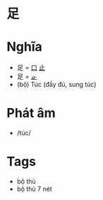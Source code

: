 # 足

# Nghĩa
* 足 = [口](口.md) [止](止.md)
* 足 = [龰](龰.md)
* (bộ) Túc (đầy đủ, sung túc)

# Phát âm
* /túc/

# Tags
* bộ thủ
*  bộ thủ 7 nét

